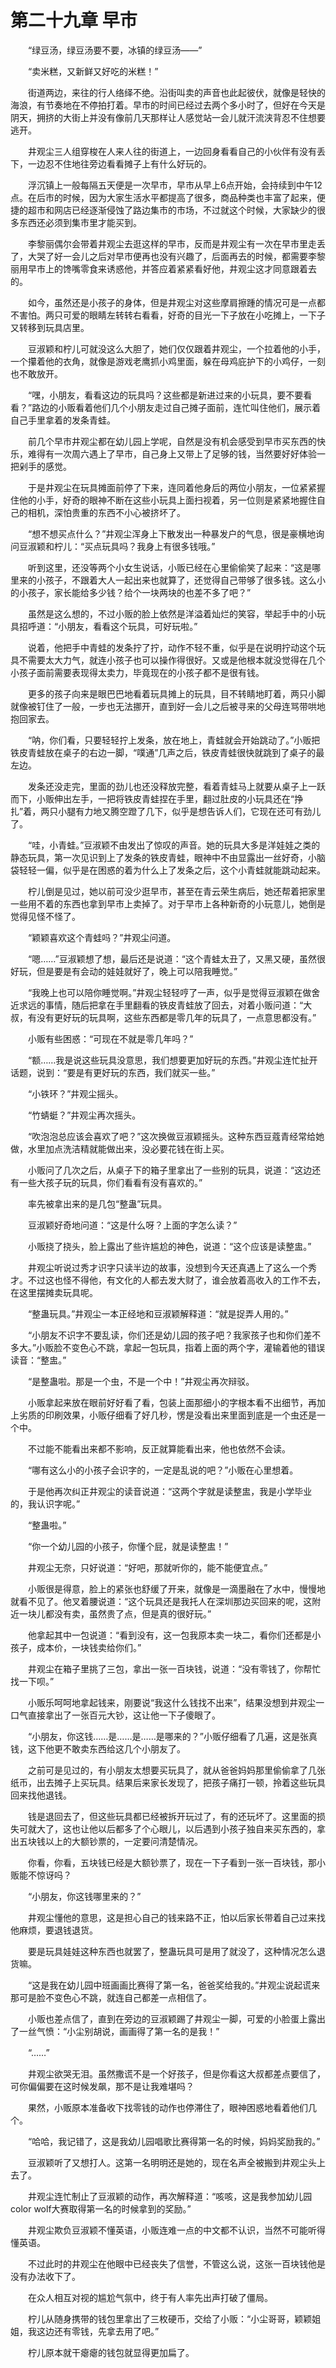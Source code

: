 # 第二十九章 早市

  
　　“绿豆汤，绿豆汤要不要，冰镇的绿豆汤——”

　　“卖米糕，又新鲜又好吃的米糕！”

　　街道两边，来往的行人络绎不绝。沿街叫卖的声音也此起彼伏，就像是轻快的海浪，有节奏地在不停拍打着。早市的时间已经过去两个多小时了，但好在今天是阴天，拥挤的大街上并没有像前几天那样让人感觉站一会儿就汗流浃背忍不住想要逃开。

　　井观尘三人组穿梭在人来人往的街道上，一边回身看看自己的小伙伴有没有丢下，一边忍不住地往旁边看看摊子上有什么好玩的。

　　浮沉镇上一般每隔五天便是一次早市，早市从早上6点开始，会持续到中午12点。在后市的时候，因为大家生活水平都提高了很多，商品种类也丰富了起来，便捷的超市和网店已经逐渐侵蚀了路边集市的市场，不过就这个时候，大家缺少的很多东西还必须到集市里才能买到。

　　李黎丽偶尔会带着井观尘去逛这样的早市，反而是井观尘有一次在早市里走丢了，大哭了好一会儿之后对早市便再也没有兴趣了，后面再去的时候，都需要李黎丽用早市上的馋嘴零食来诱惑他，并答应着紧紧看好他，井观尘这才同意跟着去的。

　　如今，虽然还是小孩子的身体，但是井观尘对这些摩肩擦踵的情况可是一点都不害怕。两只可爱的眼睛左转转右看看，好奇的目光一下子放在小吃摊上，一下子又转移到玩具店里。

　　豆淑颖和柠儿可就没这么大胆了，她们仅仅跟着井观尘，一个拉着他的小手，一个攥着他的衣角，就像是游戏老鹰抓小鸡里面，躲在母鸡庇护下的小鸡仔，一刻也不敢放开。

　　“嘿，小朋友，看看这边的玩具吗？这些都是新进过来的小玩具，要不要看看？”路边的小贩看着他们几个小朋友走过自己摊子面前，连忙叫住他们，展示着自己手里拿着的发条青蛙。

　　前几个早市井观尘都在幼儿园上学呢，自然是没有机会感受到早市买东西的快乐，难得有一次周六遇上了早市，自己身上又带上了足够的钱，当然要好好体验一把剁手的感觉。

　　于是井观尘在玩具摊面前停了下来，连同着他身后的两位小朋友，一位紧紧握住他的小手，好奇的眼神不断在这些小玩具上面扫视着，另一位则是紧紧地握住自己的相机，深怕贵重的东西不小心被挤坏了。

　　“想不想买点什么？”井观尘浑身上下散发出一种暴发户的气息，很是豪横地询问豆淑颖和柠儿：“买点玩具吗？我身上有很多钱哦。”

　　听到这里，还没等两个小女生说话，小贩已经在心里偷偷笑了起来：“这是哪里来的小孩子，不跟着大人一起出来也就算了，还觉得自己带够了很多钱。这么小的小孩子，家长能给多少钱？给个一块两块的也差不多了吧？”

　　虽然是这么想的，不过小贩的脸上依然是洋溢着灿烂的笑容，举起手中的小玩具招呼道：“小朋友，看看这个玩具，可好玩啦。”

　　说着，他把手中青蛙的发条拧了拧，动作不轻不重，似乎是在说明拧动这个玩具不需要太大力气，就连小孩子也可以操作得很好。又或是他根本就没觉得在几个小孩子面前需要表现得太卖力，毕竟现在的小孩子都不是很有钱。

　　更多的孩子向来是眼巴巴地看着玩具摊上的玩具，目不转睛地盯着，两只小脚就像被钉住了一般，一步也无法挪开，直到好一会儿之后被寻来的父母连骂带哄地抱回家去。

　　“呐，你们看，只要轻轻拧上发条，放在地上，青蛙就会开始跳动了。”小贩把铁皮青蛙放在桌子的右边一脚，“噗通”几声之后，铁皮青蛙很快就跳到了桌子的最左边。

　　发条还没走完，里面的劲儿也还没释放完整，看着青蛙马上就要从桌子上一跃而下，小贩伸出左手，一把将铁皮青蛙捏在手里，翻过肚皮的小玩具还在“挣扎”着，两只小腿有力地又腾空蹬了几下，似乎是想告诉人们，它现在还可有劲儿了。

　　“哇，小青蛙。”豆淑颖不由发出了惊叹的声音。她的玩具大多是洋娃娃之类的静态玩具，第一次见识到上了发条的铁皮青蛙，眼神中不由显露出一丝好奇，小脑袋轻轻一偏，似乎是在困惑的着为什么上了发条之后，这个小青蛙就能跳动起来。

　　柠儿倒是见过，她以前可没少逛早市，甚至在青云荣生病后，她还帮着把家里一些用不着的东西也拿到早市上卖掉了。对于早市上各种新奇的小玩意儿，她倒是觉得见怪不怪了。

　　“颖颖喜欢这个青蛙吗？”井观尘问道。

　　“嗯……”豆淑颖想了想，最后还是说道：“这个青蛙太丑了，又黑又硬，虽然很好玩，但是要是有会动的娃娃就好了，晚上可以陪我睡觉。”

　　“我晚上也可以陪你睡觉啊。”井观尘轻轻哼了一声，似乎是觉得豆淑颖在做舍近求远的事情，随后把拿在手里翻看的铁皮青蛙放了回去，对着小贩问道：“大叔，有没有更好玩的玩具啊，这些东西都是零几年的玩具了，一点意思都没有。”

　　小贩有些困惑：“可现在不就是零几年吗？”

　　“额……我是说这些玩具没意思，我们想要更加好玩的东西。”井观尘连忙扯开话题，说到：“要是有更好玩的东西，我们就买一些。”

　　“小铁环？”井观尘摇头。

　　“竹蜻蜓？”井观尘再次摇头。

　　“吹泡泡总应该会喜欢了吧？”这次换做豆淑颖摇头。这种东西豆蔻青经常给她做，水里加点洗洁精就能做出来，没必要花钱在街上买。

　　小贩问了几次之后，从桌子下的箱子里拿出了一些别的玩具，说道：“这边还有一些大孩子玩的玩具，你们看看有没有喜欢的。”

　　率先被拿出来的是几包“整蛊”玩具。

　　豆淑颖好奇地问道：“这是什么呀？上面的字怎么读？”

　　小贩挠了挠头，脸上露出了些许尴尬的神色，说道：“这个应该是读整盅。”

　　井观尘听说过秀才识字只读半边的故事，没想到今天还真遇上了这么一个秀才。不过这也怪不得他，有文化的人都去发大财了，谁会放着高收入的工作不去，在这里摆摊卖玩具呢。

　　“整蛊玩具。”井观尘一本正经地和豆淑颖解释道：“就是捉弄人用的。”

　　“小朋友不识字不要乱读，你们还是幼儿园的孩子吧？我家孩子也和你们差不多大。”小贩脸不变色心不跳，拿起一包玩具，指着上面的两个字，灌输着他的错误读音：“整盅。”

　　“是整蛊啦。那是一个虫，不是一个中！”井观尘再次辩驳。

　　小贩拿起来放在眼前好好看了看，包装上面那细小的字根本看不出细节，再加上劣质的印刷效果，小贩仔细看了好几秒，愣是没看出来里面到底是一个虫还是一个中。

　　不过能不能看出来都不影响，反正就算能看出来，他也依然不会读。

　　“哪有这么小的小孩子会识字的，一定是乱说的吧？”小贩在心里想着。

　　于是他再次纠正井观尘的读音说道：“这两个字就是读整盅，我是小学毕业的，我认识字呢。”

　　“整蛊啦。”

　　“你一个幼儿园的小孩子，你懂个屁，就是读整盅！”

　　井观尘无奈，只好说道：“好吧，那就听你的，能不能便宜点。”

　　小贩很是得意，脸上的紧张也舒缓了开来，就像是一滴墨融在了水中，慢慢地就看不见了。他叉着腰说道：“这个玩具还是我托人在深圳那边买回来的呢，这附近一块儿都没有卖，虽然贵了点，但是真的很好玩。”

　　他拿起其中一包说道：“看到没有，这一包我原本卖一块二，看你们还都是小孩子，成本价，一块钱卖给你们。”

　　井观尘在箱子里挑了三包，拿出一张一百块钱，说道：“没有零钱了，你帮忙找一下呗。”

　　小贩乐呵呵地拿起钱来，刚要说“我这什么钱找不出来”，结果没想到井观尘一口气直接拿出了一张百元大钞，这让他一下子傻眼了。

　　“小朋友，你这钱……是……是……是哪来的？”小贩仔细看了几遍，这是张真钱，这下他更不敢卖东西给这几个小朋友了。

　　之前可是见过的，有小朋友太想要买玩具了，就从爸爸妈妈那里偷偷拿了几张纸币，出去摊子上买玩具。结果后来家长发现了，把孩子痛打一顿，拎着这些玩具回来找他退钱。

　　钱是退回去了，但这些玩具都已经被拆开玩过了，有的还玩坏了。这里面的损失可就大了，这也让他以后都多了个心眼儿，以后遇到小孩子独自来买东西的，拿出五块钱以上的大额钞票的，一定要问清楚情况。

　　你看，你看，五块钱已经是大额钞票了，现在一下子看到一张一百块钱，那小贩能不惊讶吗？

　　“小朋友，你这钱哪里来的？”

　　井观尘懂他的意思，这是担心自己的钱来路不正，怕以后家长带着自己过来找他麻烦，要退钱退货。

　　要是玩具娃娃这种东西也就罢了，整蛊玩具可是用了就没了，这种情况怎么退货嘛。

　　“这是我在幼儿园中班画画比赛得了第一名，爸爸奖给我的。”井观尘说起谎来那可是脸不变色心不跳，就连自己都差一点相信了。

　　小贩也差点信了，直到在旁边的豆淑颖踢了井观尘一脚，可爱的小脸蛋上露出了一丝气愤：“小尘别胡说，画画得了第一名的是我！”

　　“……”

　　井观尘欲哭无泪。虽然撒谎不是一个好孩子，但是你看这大叔都差点要信了，可你偏偏要在这时候发飙，那不是让我难堪吗？

　　果然，小贩原本准备收下找零钱的动作也停滞住了，眼神困惑地看着他们几个。

　　“哈哈，我记错了，这是我幼儿园唱歌比赛得第一名的时候，妈妈奖励我的。”

　　豆淑颖听了又想打人。这第一名明明还是她的，现在名声全被搬到井观尘头上去了。

　　井观尘连忙制止了豆淑颖的动作，再次解释道：“咳咳，这是我参加幼儿园color wolf大赛取得第一名的时候拿到的奖励。”

　　井观尘欺负豆淑颖不懂英语，小贩连难一点的中文都不认识，当然不可能听得懂英语。

　　不过此时的井观尘在他眼中已经丧失了信誉，不管这么说，这张一百块钱他是没有办法收下了。

　　在众人相互对视的尴尬气氛中，终于有人率先出声打破了僵局。

　　柠儿从随身携带的钱包里拿出了三枚硬币，交给了小贩：“小尘哥哥，颖颖姐姐，我这边还有零钱，先拿去用了吧。”

　　柠儿原本就干瘪瘪的钱包就显得更加扁了。

